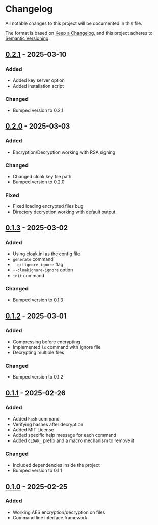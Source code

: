 # Changelog

All notable changes to this project will be documented in this file.

The format is based on [Keep a Changelog](https://keepachangelog.com/en/1.1.0/), and this project adheres to [Semantic Versioning](https://semver.org/spec/v2.0.0.html).


## [0.2.1] - 2025-03-10 

### Added

- Added key server option
- Added installation script

### Changed

- Bumped version to 0.2.1


## [0.2.0] - 2025-03-03 

### Added

- Encryption/Decryption working with RSA signing

### Changed

- Changed cloak key file path
- Bumped version to 0.2.0

### Fixed

- Fixed loading encrypted files bug
- Directory decryption working with default output


## [0.1.3] - 2025-03-02 

### Added

- Using cloak.ini as the config file
- `generate` command
- `--gitignore-ignore` flag
- `--cloakignore-ignore` option
- `init` command

### Changed

- Bumped version to 0.1.3


## [0.1.2] - 2025-03-01 

### Added

- Compressing before encrypting
- Implemented `ls` command with ignore file
- Decrypting multiple files

### Changed

- Bumped version to 0.1.2


## [0.1.1] - 2025-02-26 

### Added

- Added `hash` command
- Verifying hashes after decryption
- Added MIT License
- Added specific help message for each command
- Added `CLOAK_` prefix and a macro mechanism to remove it

### Changed

- Included dependencies inside the project
- Bumped version to 0.1.1


## [0.1.0] - 2025-02-25 

### Added

- Working AES encryption/decryption on files
- Command line interface framework


[0.1.0]: https://github.com/KDesp73/cloak/releases/tag/v0.1.0
[0.1.1]: https://github.com/KDesp73/cloak/releases/tag/v0.1.1
[0.1.2]: https://github.com/KDesp73/cloak/releases/tag/v0.1.2
[0.1.3]: https://github.com/KDesp73/cloak/releases/tag/v0.1.3
[0.2.0]: https://github.com/KDesp73/cloak/releases/tag/v0.2.0
[0.2.1]: https://github.com/KDesp73/cloak/releases/tag/v0.2.1

